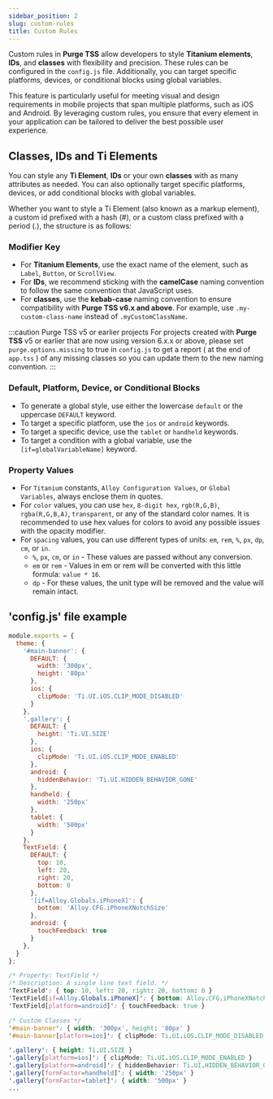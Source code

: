 ```yaml
---
sidebar_position: 2
slug: custom-rules
title: Custom Rules
---
```


Custom rules in **Purge TSS** allow developers to style **Titanium elements**, **IDs**, and **classes** with flexibility and precision. These rules can be configured in the `config.js` file. Additionally, you can target specific platforms, devices, or conditional blocks using global variables.

This feature is particularly useful for meeting visual and design requirements in mobile projects that span multiple platforms, such as iOS and Android. By leveraging custom rules, you ensure that every element in your application can be tailored to deliver the best possible user experience.

## Classes, IDs and Ti Elements

You can style any **Ti Element**, **IDs** or your own **classes** with as many attributes as needed. You can also optionally target specific platforms, devices, or add conditional blocks with global variables.

Whether you want to style a Ti Element (also known as a markup element), a custom id prefixed with a hash (#), or a custom class prefixed with a period (.), the structure is as follows:

### Modifier Key
- For **Titanium Elements**, use the exact name of the element, such as `Label`, `Button`, or `ScrollView`.
- For **IDs**, we recommend sticking with the **camelCase** naming convention to follow the same convention that JavaScript uses.
- For **classes**, use the **kebab-case** naming convention to ensure compatibility with **Purge TSS v6.x and above**. For example, use `.my-custom-class-name` instead of `.myCustomClassName`.

:::caution Purge TSS v5 or earlier projects
For projects created with **Purge TSS** v5 or earlier that are now using version 6.x.x or above, please set `purge.options.missing` to true in `config.js` to get a report ( at the end of `app.tss` ) of any missing classes so you can update them to the new naming convention.
:::

### Default, Platform, Device, or Conditional Blocks

- To generate a global style, use either the lowercase `default` or the uppercase `DEFAULT` keyword.
- To target a specific platform, use the `ios` or `android` keywords.
- To target a specific device, use the `tablet` or `handheld` keywords.
- To target a condition with a global variable, use the `[if=globalVariableName]` keyword.

### Property Values

- For `Titanium` constants, `Alloy Configuration Values`, or `Global Variables`, always enclose them in quotes.
- For `color` values, you can use `hex`, `8-digit hex`, `rgb(R,G,B)`, `rgba(R,G,B,A)`, `transparent`, or any of the standard color names. It is recommended to use hex values for colors to avoid any possible issues with the opacity modifier.
- For `spacing` values, you can use different types of units: `em`, `rem`, `%`, `px`, `dp`, `cm`, or `in`.
  - `%`, `px`, `cm`, or `in` - These values are passed without any conversion.
  - `em` or `rem` - Values in em or rem will be converted with this little formula: `value * 16`.
  - `dp` - For these values, the unit type will be removed and the value will remain intact.

## 'config.js' file example

```javascript title="./purgetss/config.js"
module.exports = {
  theme: {
    '#main-banner': {
      DEFAULT: {
        width: '300px',
        height: '80px'
      },
      ios: {
        clipMode: 'Ti.UI.iOS.CLIP_MODE_DISABLED'
      }
    },
    '.gallery': {
      DEFAULT: {
        height: 'Ti.UI.SIZE'
      },
      ios: {
        clipMode: 'Ti.UI.iOS.CLIP_MODE_ENABLED'
      },
      android: {
        hiddenBehavior: 'Ti.UI.HIDDEN_BEHAVIOR_GONE'
      },
      handheld: {
        width: '250px'
      },
      tablet: {
        width: '500px'
      }
    },
    TextField: {
      DEFAULT: {
        top: 10,
        left: 20,
        right: 20,
        bottom: 0
      },
      '[if=Alloy.Globals.iPhoneX]': {
        bottom: 'Alloy.CFG.iPhoneXNotchSize'
      },
      android: {
        touchFeedback: true
      }
    },
  }
};
```

```css title="Custom ‘./purgetss/styles/tailwind.tss’ file"
/* Property: TextField */
/* Description: A single line text field. */
'TextField': { top: 10, left: 20, right: 20, bottom: 0 }
'TextField[if=Alloy.Globals.iPhoneX]': { bottom: Alloy.CFG.iPhoneXNotchSize }
'TextField[platform=android]': { touchFeedback: true }

/* Custom Classes */
'#main-banner': { width: '300px', height: '80px' }
'#main-banner[platform=ios]': { clipMode: Ti.UI.iOS.CLIP_MODE_DISABLED }

'.gallery': { height: Ti.UI.SIZE }
'.gallery[platform=ios]': { clipMode: Ti.UI.iOS.CLIP_MODE_ENABLED }
'.gallery[platform=android]': { hiddenBehavior: Ti.UI.HIDDEN_BEHAVIOR_GONE }
'.gallery[formFactor=handheld]': { width: '250px' }
'.gallery[formFactor=tablet]': { width: '500px' }
...
```
